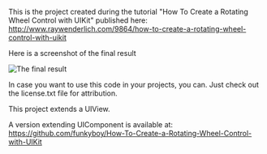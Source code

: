 This is the project created during the tutorial "How To Create a Rotating Wheel Control with UIKit" published here: http://www.raywenderlich.com/9864/how-to-create-a-rotating-wheel-control-with-uikit

Here is a screenshot of the final result

![The final result](https://github.com/funkyboy/How-To-Create-a-Rotating-Wheel-Control-with-UIKit/blob/master/final.png?raw=true "The final result")

In case you want to use this code in your projects, you can.
Just check out the license.txt file for attribution.

This project extends a UIView.

A version extending UIComponent is available at:
https://github.com/funkyboy/How-To-Create-a-Rotating-Wheel-Control-with-UIKit